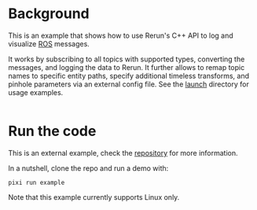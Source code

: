 <!--[metadata]
title = "ROS Bridge"
source = "https://github.com/rerun-io/cpp-example-ros-bridge"
tags = ["2D", "3D", "mesh", "pinhole-camera", "ros", "time-series", "C++"]
thumbnail = "https://static.rerun.io/ros_bridge/121f72ebaea57a1b895196a5587fd1a428a9fd0e/480w.png"
thumbnail_dimensions = [480, 480]
-->

# Background

This is an example that shows how to use Rerun's C++ API to log and visualize [ROS](https://www.ros.org/) messages.

It works by subscribing to all topics with supported types, converting the messages, and logging the data to Rerun. It further allows to remap topic names to specific entity paths, specify additional timeless transforms, and pinhole parameters via an external config file. See the [launch](./rerun_logger/launch/) directory for usage examples.


<picture>
  <img src="https://static.rerun.io/ros_bridge_screenshot/42bcbe797ff18079678b08a6ee0551fcdb7f054b/full.png" alt="">
  <source media="(max-width: 480px)" srcset="https://static.rerun.io/ros_bridge_screenshot/42bcbe797ff18079678b08a6ee0551fcdb7f054b/480w.png">
  <source media="(max-width: 768px)" srcset="https://static.rerun.io/ros_bridge_screenshot/42bcbe797ff18079678b08a6ee0551fcdb7f054b/768w.png">
  <source media="(max-width: 1024px)" srcset="https://static.rerun.io/ros_bridge_screenshot/42bcbe797ff18079678b08a6ee0551fcdb7f054b/1024w.png">
  <source media="(max-width: 1200px)" srcset="https://static.rerun.io/ros_bridge_screenshot/42bcbe797ff18079678b08a6ee0551fcdb7f054b/1200w.png">
</picture>

# Run the code

This is an external example, check the [repository](https://github.com/rerun-io/cpp-example-ros-bridge) for more information.

In a nutshell, clone the repo and run a demo with:

```
pixi run example
```

Note that this example currently supports Linux only.
